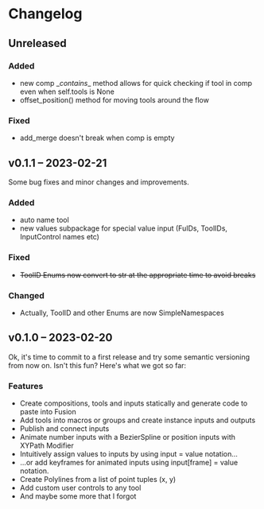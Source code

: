 # Changelog

## Unreleased

### Added

- new comp \__contains__ method allows for quick checking if tool in comp even when self.tools is None
- offset_position() method for moving tools around the flow

### Fixed

- add_merge doesn't break when comp is empty

## v0.1.1 – 2023-02-21

Some bug fixes and minor changes and improvements.

### Added

- auto name tool
- new values subpackage for special value input (FuIDs, ToolIDs, InputControl names etc)

### Fixed

- ~~ToolID Enums now convert to str at the appropriate time to avoid breaks~~

### Changed

- Actually, ToolID and other Enums are now SimpleNamespaces

## v0.1.0 – 2023-02-20

Ok, it's time to commit to a first release and try some semantic versioning from now on. Isn't this fun?
Here's what we got so far:

### Features

- Create compositions, tools and inputs statically and generate code to paste into Fusion
- Add tools into macros or groups and create instance inputs and outputs
- Publish and connect inputs
- Animate number inputs with a BezierSpline or position inputs with XYPath Modifier
- Intuitively assign values to inputs by using input = value notation...
- ...or add keyframes for animated inputs using input[frame] = value notation.
- Create Polylines from a list of point tuples (x, y)
- Add custom user controls to any tool
- And maybe some more that I forgot
